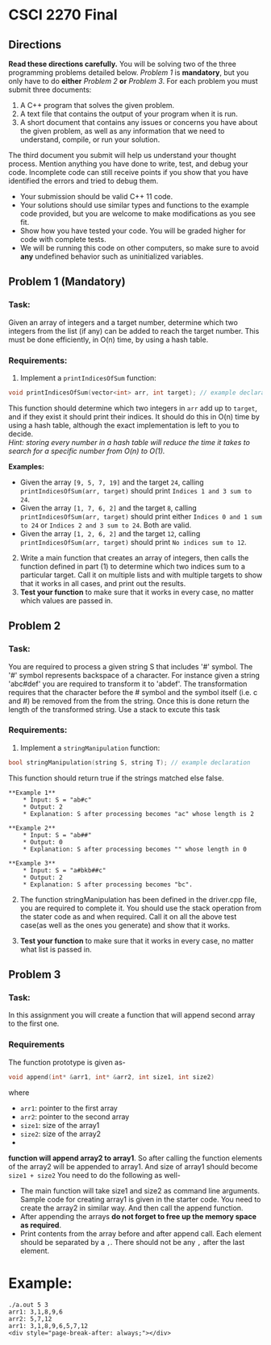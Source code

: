 CSCI 2270 Final
===============
Directions
----------
**Read these directions carefully.**
You will be solving two of the three programming problems detailed below. _Problem 1_ is **mandatory**, but you only have to do **either** _Problem 2_ **or** _Problem 3_. For each problem you must submit three documents:

1. A C++ program that solves the given problem.
2. A text file that contains the output of your program when it is run.
3. A short document that contains any issues or concerns you have about the given problem, as well as any information that we need to understand, compile, or run your solution.

The third document you submit will help us understand your thought process. Mention anything you have done to write, test, and debug your code. Incomplete code can still receive points if you show that you have identified the errors and tried to debug them.
* Your submission should be valid C++ 11 code.
* Your solutions should use similar types and functions to the example code provided, but you are welcome to make modifications as you see fit.
* Show how you have tested your code. You will be graded higher for code with complete tests.
* We will be running this code on other computers, so make sure to avoid **any** undefined behavior such as uninitialized variables.

<div style="page-break-after: always;"></div>

Problem 1 (Mandatory)
---------------------
### Task:
Given an array of integers and a target number, determine which two integers from the list (if any) can be added to reach the target number. This must be done efficiently, in O(n) time, by using a hash table.
### Requirements:

1. Implement a `printIndicesOfSum` function:
  ```cpp
  void printIndicesOfSum(vector<int> arr, int target); // example declaration
  ```
  This function should determine which two integers in `arr` add up to `target`, and if they exist it should print their indices. It should do this in O(n) time by using a hash table, although the exact implementation is left to you to decide.  
  _Hint: storing every number in a hash table will reduce the time it takes to search for a specific number from O(n) to O(1)._

**Examples:**  
  * Given the array `[9, 5, 7, 19]` and the target `24`, calling `printIndicesOfSum(arr, target)` should print `Indices 1 and 3 sum to 24`.  
  * Given the array `[1, 7, 6, 2]` and the target `8`, calling `printIndicesOfSum(arr, target)` should print either `Indices 0 and 1 sum to 24` or `Indices 2 and 3 sum to 24`. Both are valid.  
  * Given the array `[1, 2, 6, 2]` and the target `12`, calling `printIndicesOfSum(arr, target)` should print `No indices sum to 12`.  
2. Write a main function that creates an array of integers, then calls the function defined in part (1) to determine which two indices sum to a particular target. Call it on multiple lists and with multiple targets to show that it works in all cases, and print out the results.
3. **Test your function** to make sure that it works in every case, no matter which values are passed in.
<div style="page-break-after: always;"></div>

Problem 2
----------

### Task:
You are required to process a given string S that includes '#' symbol. The '#' symbol represents backspace of a character. For instance given a string 'abc#def' you are required to transform it to 'abdef'. The transformation requires that the character before the # symbol and the symbol itself (i.e. c and #) be removed from the from the string. Once this is done return the length of the transformed string. Use a stack to excute this task 

### Requirements:

1. Implement a `stringManipulation` function:
  ```cpp
  bool stringManipulation(string S, string T); // example declaration
  ```
  This function should return true if the strings matched else false.  
    
    **Example 1**
        * Input: S = "ab#c"
        * Output: 2
        * Explanation: S after processing becomes "ac" whose length is 2
    
    **Example 2**
        * Input: S = "ab##"
        * Output: 0
        * Explanation: S after processing becomes "" whose length in 0
    
    **Example 3**
        * Input: S = "a#bkb##c"
        * Output: 2
        * Explanation: S after processing becomes "bc".

2. The function stringManipulation has been defined in the driver.cpp file, you are required to complete it. You should use the stack operation from the stater code as and when required. Call it on all the above test case(as well as the ones you generate) and show that it works.

3. **Test your function** to make sure that it works in every case, no matter what list is passed in.
<div style="page-break-after: always;"></div>


Problem 3
----------

### Task:
In this assignment you will create a function that will append second array to the first one.

### Requirements
The function prototype is given as-
```cpp
void append(int* &arr1, int* &arr2, int size1, int size2)
```
where
* `arr1`: pointer to the first array
* `arr2`: pointer to the second array
* `size1`: size of the array1
* `size2`: size of the array2
*

__function will append array2 to array1__. So after calling the function elements of the array2 will be appended to array1. And size of array1 should become `size1 + size2`
You need to do the following as well-
* The main function will take size1 and size2 as command line arguments. Sample code for creating array1 is given in the starter code. You need to create the array2 in similar way. And then call the append function.
* After appending the arrays __do not forget to free up the memory space as required__.
* Print contents from the  array before and after append call. Each element should be separated by a `,`. There should not be any `,` after the last element.

# Example:
```
./a.out 5 3
arr1: 3,1,8,9,6
arr2: 5,7,12
arr1: 3,1,8,9,6,5,7,12
<div style="page-break-after: always;"></div>
